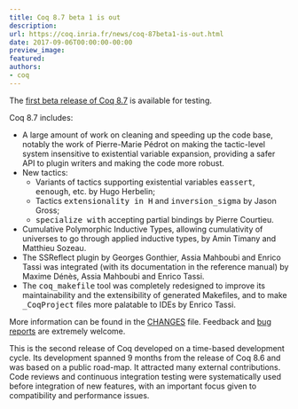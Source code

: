 ```yaml
---
title: Coq 8.7 beta 1 is out
description:
url: https://coq.inria.fr/news/coq-87beta1-is-out.html
date: 2017-09-06T00:00:00-00:00
preview_image:
featured:
authors:
- coq
---
```



The <a href="https://coq.inria.fr/coq-87">first beta release of Coq 8.7</a> is available for
testing.

Coq 8.7 includes:

<ul>
  <li>A large amount of work on cleaning and speeding up the code base, notably
    the work of Pierre-Marie P&eacute;drot on making the tactic-level system
    insensitive to existential variable expansion, providing a safer API to
    plugin writers and making the code more robust.</li>
  <li>New tactics:
    <ul>
      <li>Variants of tactics supporting existential variables <tt>eassert</tt>,
        <tt>eenough</tt>, etc. by Hugo Herbelin;</li>
      <li>Tactics <tt>extensionality in H</tt> and <tt>inversion_sigma</tt> by
        Jason Gross;</li>
      <li><tt>specialize with</tt> accepting partial bindings by Pierre
        Courtieu.</li>
    </ul>
  </li>
  <li>Cumulative Polymorphic Inductive Types, allowing cumulativity of
    universes to go through applied inductive types, by Amin Timany and
    Matthieu Sozeau.</li>
  <li>The SSReflect plugin by Georges Gonthier, Assia Mahboubi and Enrico Tassi
    was integrated (with its documentation in the reference manual) by Maxime
    D&eacute;n&egrave;s, Assia Mahboubi and Enrico Tassi.</li>
  <li>The <tt>coq_makefile</tt> tool was completely redesigned to improve its
    maintainability and the extensibility of generated Makefiles, and to make
    <tt>_CoqProject</tt> files more palatable to IDEs by Enrico Tassi.</li>
</ul>

<p>More information can be found in the <a href="https://coq.inria.fr/distrib/V8.7+beta1/CHANGES">CHANGES</a> file. Feedback and
<a href="https://coq.inria.fr/bugs">bug reports</a> are extremely welcome.</p>

<p>This is the second release of Coq developed on a time-based development
  cycle. Its development spanned 9 months from the release of Coq 8.6 and was
  based on a public road-map. It attracted many external contributions. Code
  reviews and continuous integration testing were systematically used before
  integration of new features, with an important focus given to compatibility
  and performance issues.</p>
<ul>


 </ul>
